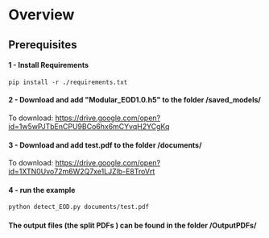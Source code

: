 # Overview


## Prerequisites

#### 1 - Install Requirements
```
pip install -r ./requirements.txt   
```

#### 2 - Download and add "Modular_EOD1.0.h5" to the folder /saved_models/

To download: https://drive.google.com/open?id=1w5wPJTbEnCPU9BCo6hx6mCYvqH2YCgKq


#### 3 - Download and add test.pdf to the folder /documents/ 

To download: https://drive.google.com/open?id=1XTN0Uvo72m6W2Q7xe1LJZlb-E8TroVrt

#### 4 - run the example

```bash
python detect_EOD.py documents/test.pdf
```

#### The output files (the split PDFs ) can be found in the folder /OutputPDFs/
